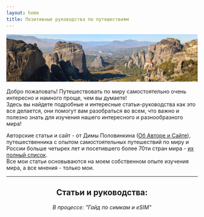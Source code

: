 ```yaml
---
layout: home
title: Позитивные руководства по путешествиям
---
```


![Meteora in Greece](pictures/meteora_index.webp)

Добро пожаловать! Путешествовать по миру самостоятельно очень интересно и намного проще, чем вы думаете!  
Здесь вы найдете подробные и интересные статьи-руководства как это все делается, они помогут вам разобраться во всем, что важно и полезно знать для изучения нашего интересного и разнообразного мира!

Авторские статьи и сайт - от Димы Половинкина (<a href="about">Об Авторе и Сайте</a>), путешественника с опытом самостоятельных путешествий по миру и России больше четырех лет и посетившего более 70ти стран мира - <a href="countries">их полный список</a>.  
Все мои статьи основываются на моем собственном опыте изучения мира, а все мнения - только мои.

---
<div align="center">
<h2>Статьи и руководства:</h2>
<p><i>В процессе: "Гайд по симкам и eSIM"</i></p>
</div>